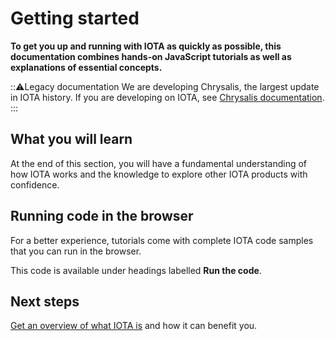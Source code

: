 # Getting started

**To get you up and running with IOTA as quickly as possible, this documentation combines hands-on JavaScript tutorials as well as explanations of essential concepts.**

:::warning:Legacy documentation
We are developing Chrysalis, the largest update in IOTA history. If you are developing on IOTA, see [Chrysalis documentation](https://chrysalis.docs.iota.org/).
:::


## What you will learn

At the end of this section, you will have a fundamental understanding of how IOTA works and the knowledge to explore other IOTA products with confidence.

## Running code in the browser

For a better experience, tutorials come with complete IOTA code samples that you can run in the browser.

This code is available under headings labelled **Run the code**.

## Next steps

[Get an overview of what IOTA is](../introduction/about-iota.md) and how it can benefit you.